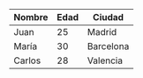 <!-- Esto es una tabla en markdown: -->

| Nombre   | Edad | Ciudad      |
|----------|------|-------------|
| Juan     | 25   | Madrid      |
| María    | 30   | Barcelona   |
| Carlos   | 28   | Valencia    |




